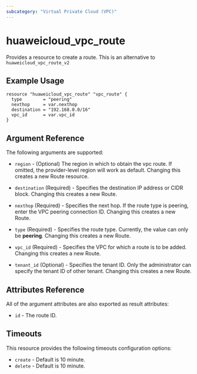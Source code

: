 ```yaml
---
subcategory: "Virtual Private Cloud (VPC)"
---
```


# huaweicloud\_vpc\_route

Provides a resource to create a route.
This is an alternative to `huaweicloud_vpc_route_v2`

## Example Usage

```hcl
resource "huaweicloud_vpc_route" "vpc_route" {
  type        = "peering"
  nexthop     = var.nexthop
  destination = "192.168.0.0/16"
  vpc_id      = var.vpc_id
}
```

## Argument Reference

The following arguments are supported:

* `region` - (Optional) The region in which to obtain the vpc route. If omitted, the provider-level region will work as default. Changing this creates a new Route resource.

* `destination` (Required) - Specifies the destination IP address or CIDR block. Changing this creates a new Route.

* `nexthop` (Required) - Specifies the next hop. If the route type is peering, enter the VPC peering connection ID. Changing this creates a new Route.

* `type` (Required) - Specifies the route type. Currently, the value can only be **peering**. Changing this creates a new Route.

* `vpc_id` (Required) - Specifies the VPC for which a route is to be added. Changing this creates a new Route.

* `tenant_id` (Optional) - Specifies the tenant ID. Only the administrator can specify the tenant ID of other tenant. Changing this creates a new Route.

## Attributes Reference

All of the argument attributes are also exported as
result attributes:

* `id` - The route ID.

## Timeouts
This resource provides the following timeouts configuration options:
- `create` - Default is 10 minute.
- `delete` - Default is 10 minute.

